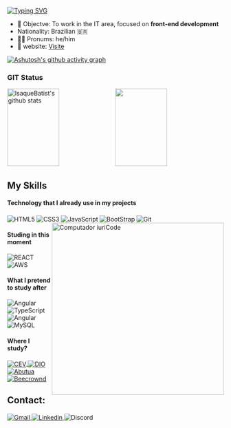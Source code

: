 
[![Typing SVG](https://readme-typing-svg.demolab.com?font=Fira+Code&weight=500&size=23&pause=1000&color=E7E7E7&center=true&random=false&width=435&lines=Hello%2C+My+name+is+Isaque+%E2%9C%8C)](https://git.io/typing-svg)

- 🎯 Objectve: To work in the IT area, focused on **front-end development**
- Nationality: Brazilian 🇧🇷
- 👨‍🦱 Pronums: he/him 
- 📰  website: [Visite](https://isaquebatist.github.io/Portifolio_DIO/)

<div>

  [![Ashutosh's github activity graph](https://github-readme-activity-graph.vercel.app/graph?username=IsaqueBatist&theme=high-contrast&custom_title=My%20activity)](https://github.com/IsaqueBatist/github-readme-activity-graph)
</div>

### GIT Status
  <img width="49%" height="180px" src="https://github-readme-stats.vercel.app/api?username=IsaqueBatist&show_icons=true&title_color=E7E7E7&text_color=E7E7E7&bg_color=000000&icon_color=E7E7E7" alt="IsaqueBatist's github stats" /> 
  <img width="49%" height="180px" src="https://github-readme-stats.vercel.app/api/top-langs/?username=IsaqueBatist&layout=compact&hide=Yacc&hide_border=false&bg_color=000000&title_color=e7e7e7&text_color=e7e7e7" />

  ## My Skills

  #### Technology that I already use in my projects

  <img align="center" alt="HTML5" src="https://img.shields.io/badge/HTML5-E34F26?style=for-the-badge&logo=html5&logoColor=white" />
  <img align="center" alt="CSS3" src="https://img.shields.io/badge/CSS3-1572B6?style=for-the-badge&logo=css3&logoColor=white" />
  <img align="center" alt="JavaScript" src="https://img.shields.io/badge/JavaScript-F7DF1E?style=for-the-badge&logo=javascript&logoColor=black" />
  <img align="center" alt="BootStrap" src="https://img.shields.io/badge/Bootstrap-563D7C?style=for-the-badge&logo=bootstrap&logoColor=white" />
  <img align="center" alt="Git" src="https://img.shields.io/badge/GIT-E44C30?style=for-the-badge&logo=git&logoColor=white" />
  
  <img src="https://assets-global.website-files.com/639a85a91680c4da0ff7a63e/6551a42428457f63642418cd_header%20frontend.webp" min-width="400px" max-width="400px" width="400px" align="right" alt="Computador iuriCode">

  #### Studing in this moment
  <img align="center" alt="REACT" src="https://img.shields.io/badge/React-20232A?style=for-the-badge&logo=react&logoColor=61DAFB" />
  <img align="center" alt="AWS" src="https://img.shields.io/badge/Amazon_AWS-FF9900?style=for-the-badge&logo=amazonaws&logoColor=white" />

  #### What I pretend to study after
   <img align="center" alt="Angular" src="https://img.shields.io/badge/Angular-DD0031?style=for-the-badge&logo=angular&logoColor=white" />
  <img align="center" alt="TypeScript" src="https://img.shields.io/badge/TypeScript-007ACC?style=for-the-badge&logo=typescript&logoColor=white" />
  <img align="center" alt="Angular" src="https://img.shields.io/badge/Sass-CC6699?style=for-the-badge&logo=sass&logoColor=white" />
  <img align="center" alt="MySQL" src="  https://img.shields.io/badge/MySQL-005C84?style=for-the-badge&logo=mysql&logoColor=white" />
  


  #### Where I study?
  <a href="https://www.cursoemvideo.com/login/">
  <img align="center" alt="CEV" src="  https://img.shields.io/badge/Curso em Video-2929FF?style=for-the-badge" />
  </a>
   <a href="https://web.dio.me/users/isaquebatista400?tab=achievements">
  <img align="center" alt="DIO" src="  https://img.shields.io/badge/DIO-B25478?style=for-the-badge" />
  </a>
   <a href="https://www.bootcampdevjr.com/">
  <img align="center" alt="Abutua" src="  https://img.shields.io/badge/Abutua -A6CF39?style=for-the-badge" />
  </a>
   <a href="https://judge.beecrowd.com/pt/profile/956984">
  <img align="center" alt="Beecrownd" src="  https://img.shields.io/badge/Beecrownd-FCEA10?style=for-the-badge" />
  </a>


<div>

  ## Contact:
  <a href="mailto:ex@gmail.com" target="_blank">
  <img align="center" alt="Gmail" src="https://img.shields.io/badge/Gmail-D14836?style=for-the-badge&logo=gmail&logoColor=white"/ > 
  </a>
  <a href="https://www.linkedin.com/in/isaquebarbos/" target="_blank">
  <img align="center" alt="Linkedin " src="https://img.shields.io/badge/LinkedIn-0077B5?style=for-the-badge&logo=linkedin&logoColor=white"/ > 
  </a>
  <img align="center" alt="Discord" title="barbosa4814" src="https://img.shields.io/badge/Discord-5865F2?style=for-the-badge&logo=discord&logoColor=white"/ > 

</div>